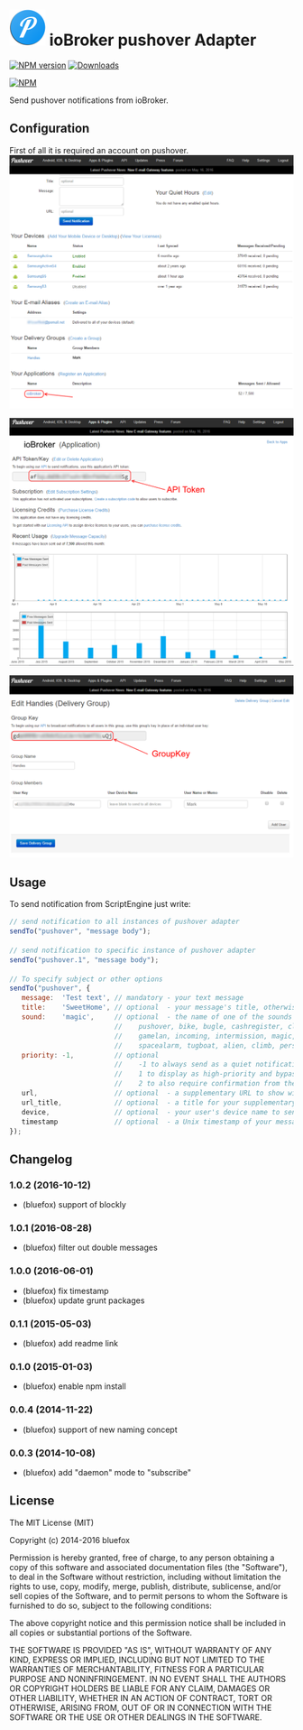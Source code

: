 ![Logo](admin/pushover.png)
ioBroker pushover Adapter
==============

[![NPM version](http://img.shields.io/npm/v/iobroker.pushover.svg)](https://www.npmjs.com/package/iobroker.pushover)
[![Downloads](https://img.shields.io/npm/dm/iobroker.pushover.svg)](https://www.npmjs.com/package/iobroker.pushover)

[![NPM](https://nodei.co/npm/iobroker.pushover.png?downloads=true)](https://nodei.co/npm/iobroker.pushover/)


Send pushover notifications from ioBroker. 

## Configuration
First of all it is required an account on pushover.
![Pushover configuration](img/Screen0.png)

![API Token](img/Screen1.png)

![Group Token](img/Screen3.png)

## Usage

To send notification from ScriptEngine just write: 

```javascript
// send notification to all instances of pushover adapter
sendTo("pushover", "message body");

// send notification to specific instance of pushover adapter
sendTo("pushover.1", "message body");

// To specify subject or other options
sendTo("pushover", {
   message:  'Test text', // mandatory - your text message
   title:    'SweetHome', // optional  - your message's title, otherwise your app's name is used
   sound:    'magic',     // optional  - the name of one of the sounds supported by device clients to override the user's default sound choice
                          //    pushover, bike, bugle, cashregister, classical, cosmic, falling,
                          //    gamelan, incoming, intermission, magic, mechanical, pianobar, siren,
                          //    spacealarm, tugboat, alien, climb, persistent, echo, updown, none
   priority: -1,          // optional
                          //    -1 to always send as a quiet notification,
                          //    1 to display as high-priority and bypass the user's quiet hours, or
                          //    2 to also require confirmation from the user
   url,                   // optional  - a supplementary URL to show with your message
   url_title,             // optional  - a title for your supplementary URL, otherwise just the URL is shown
   device,                // optional  - your user's device name to send the message directly to that device, rather than all of the user's devices
   timestamp              // optional  - a Unix timestamp of your message's date and time to display to the user, rather than the time your message is received by our API
});

```

## Changelog
### 1.0.2 (2016-10-12)
* (bluefox) support of blockly

### 1.0.1 (2016-08-28)
* (bluefox) filter out double messages

### 1.0.0 (2016-06-01)
* (bluefox) fix timestamp
* (bluefox) update grunt packages

### 0.1.1 (2015-05-03)
* (bluefox) add readme link

### 0.1.0 (2015-01-03)
* (bluefox) enable npm install

### 0.0.4 (2014-11-22)
* (bluefox) support of new naming concept

### 0.0.3 (2014-10-08)
* (bluefox) add "daemon" mode to "subscribe"

## License

The MIT License (MIT)

Copyright (c) 2014-2016 bluefox

Permission is hereby granted, free of charge, to any person obtaining a copy
of this software and associated documentation files (the "Software"), to deal
in the Software without restriction, including without limitation the rights
to use, copy, modify, merge, publish, distribute, sublicense, and/or sell
copies of the Software, and to permit persons to whom the Software is
furnished to do so, subject to the following conditions:

The above copyright notice and this permission notice shall be included in
all copies or substantial portions of the Software.

THE SOFTWARE IS PROVIDED "AS IS", WITHOUT WARRANTY OF ANY KIND, EXPRESS OR
IMPLIED, INCLUDING BUT NOT LIMITED TO THE WARRANTIES OF MERCHANTABILITY,
FITNESS FOR A PARTICULAR PURPOSE AND NONINFRINGEMENT. IN NO EVENT SHALL THE
AUTHORS OR COPYRIGHT HOLDERS BE LIABLE FOR ANY CLAIM, DAMAGES OR OTHER
LIABILITY, WHETHER IN AN ACTION OF CONTRACT, TORT OR OTHERWISE, ARISING FROM,
OUT OF OR IN CONNECTION WITH THE SOFTWARE OR THE USE OR OTHER DEALINGS IN
THE SOFTWARE.
